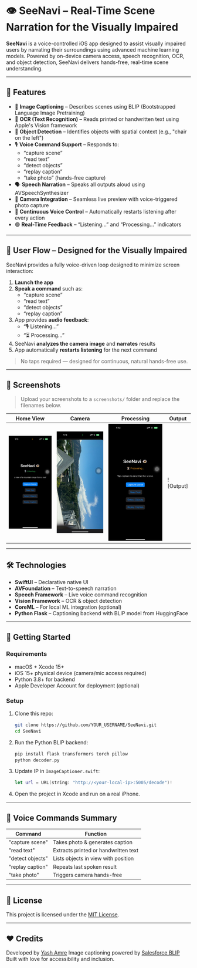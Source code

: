 # 👁️ SeeNavi – Real-Time Scene Narration for the Visually Impaired

**SeeNavi** is a voice-controlled iOS app designed to assist visually impaired users by narrating their surroundings using advanced machine learning models. Powered by on-device camera access, speech recognition, OCR, and object detection, SeeNavi delivers hands-free, real-time scene understanding.

---

## 🎯 Features

- 🧠 **Image Captioning** – Describes scenes using BLIP (Bootstrapped Language Image Pretraining)
- 📖 **OCR (Text Recognition)** – Reads printed or handwritten text using Apple's Vision framework
- 🧭 **Object Detection** – Identifies objects with spatial context (e.g., "chair on the left")
- 🎙 **Voice Command Support** – Responds to:
  - “capture scene”
  - “read text”
  - “detect objects”
  - “replay caption”
  - “take photo” (hands-free capture)
- 🗣 **Speech Narration** – Speaks all outputs aloud using AVSpeechSynthesizer
- 📱 **Camera Integration** – Seamless live preview with voice-triggered photo capture
- 🔁 **Continuous Voice Control** – Automatically restarts listening after every action
- 🟢 **Real-Time Feedback** – “Listening...” and “Processing...” indicators

---

## 🧭 User Flow – Designed for the Visually Impaired

SeeNavi provides a fully voice-driven loop designed to minimize screen interaction:

1. **Launch the app**
2. **Speak a command** such as:
   - “capture scene”
   - “read text”
   - “detect objects”
   - “replay caption”
3. App provides **audio feedback**:
   - “🎙 Listening...”
   - “⏳ Processing...”
4. SeeNavi **analyzes the camera image** and **narrates** results
5. App automatically **restarts listening** for the next command

> No taps required — designed for continuous, natural hands-free use.

---

## 📲 Screenshots

> Upload your screenshots to a `screenshots/` folder and replace the filenames below.

| Home View | Camera | Processing | Output |
|-----------|--------|--------------------|-----------------|
| ![Main](https://github.com/yashamre/SeeNavi-Real-Time-Scene-Narrator/blob/7c5b0a1d61a6c6e252e450b0ec121c661a9eb158/Screenshots/Interface.jpeg) | ![Camera](https://github.com/yashamre/SeeNavi-Real-Time-Scene-Narrator/blob/04f7707dcfdf907d108d8c9f1c13e881b6cfd20e/Screenshots/Camera.jpeg) | ![Voice](https://github.com/yashamre/SeeNavi-Real-Time-Scene-Narrator/blob/04f7707dcfdf907d108d8c9f1c13e881b6cfd20e/Screenshots/Processing.jpeg) | ![Output]

---

## 🛠 Technologies

- **SwiftUI** – Declarative native UI
- **AVFoundation** – Text-to-speech narration
- **Speech Framework** – Live voice command recognition
- **Vision Framework** – OCR & object detection
- **CoreML** – For local ML integration (optional)
- **Python Flask** – Captioning backend with BLIP model from HuggingFace

---

## 🚀 Getting Started

### Requirements

- macOS + Xcode 15+
- iOS 15+ physical device (camera/mic access required)
- Python 3.8+ for backend
- Apple Developer Account for deployment (optional)

### Setup

1. Clone this repo:
   ```bash
   git clone https://github.com/YOUR_USERNAME/SeeNavi.git
   cd SeeNavi


2. Run the Python BLIP backend:

   ```bash
   pip install flask transformers torch pillow
   python decoder.py
   ```

3. Update IP in `ImageCaptioner.swift`:

   ```swift
   let url = URL(string: "http://<your-local-ip>:5005/decode")!
   ```

4. Open the project in Xcode and run on a real iPhone.

---

## 🧪 Voice Commands Summary

| Command          | Function                             |
| ---------------- | ------------------------------------ |
| "capture scene"  | Takes photo & generates caption      |
| "read text"      | Extracts printed or handwritten text |
| "detect objects" | Lists objects in view with position  |
| "replay caption" | Repeats last spoken result           |
| "take photo"     | Triggers camera hands-free           |

---

## 📃 License

This project is licensed under the [MIT License](LICENSE).

---

## ❤️ Credits

Developed by [Yash Amre](https://github.com/YashAmre)
Image captioning powered by [Salesforce BLIP](https://huggingface.co/Salesforce/blip-image-captioning-base)
Built with love for accessibility and inclusion.
